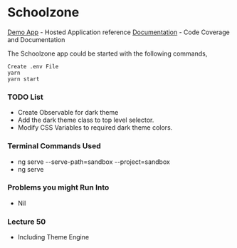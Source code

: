 # Schoolzone

[Demo App](https://www.master.sz.jsworkbench.com/) - Hosted Application reference
[Documentation](https://udemylectures.gitlab.io/schoolzone/) - Code Coverage and Documentation

The Schoolzone app could be started with the following commands,

    Create .env File
    yarn
    yarn start

### TODO List

- Create Observable for dark theme
- Add the dark theme class to top level selector.
- Modify CSS Variables to required dark theme colors.

### Terminal Commands Used

- ng serve --serve-path=sandbox --project=sandbox
- ng serve

### Problems you might Run Into

- Nil

### Lecture 50

- Including Theme Engine
